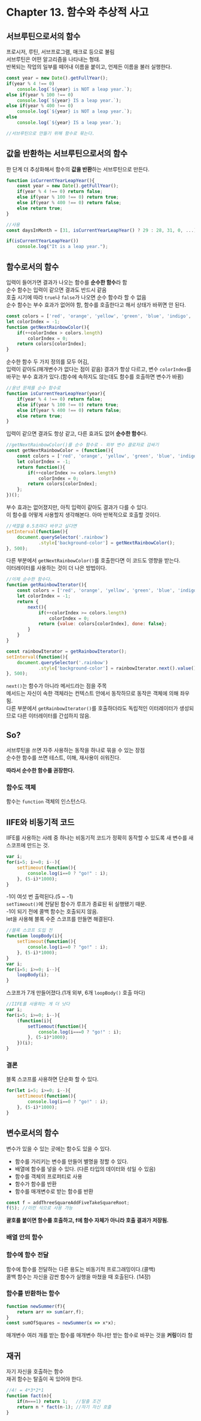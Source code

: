 # Chapter 13. 함수와 추상적 사고
## 서브루틴으로서의 함수
프로시저, 루틴, 서브프로그램, 매크로 등으로 불림   
서브루틴은 어떤 알고리즘을 나타내는 형태.   
반복되는 작업의 일부를 떼어내 이름을 붙이고, 언제든 이름을 불러 실행한다.   
```js
const year = new Date().getFullYear();
if(year % 4 !== 0) 
    console.log(`${year} is NOT a leap year.`);
else if(year % 100 !== 0) 
    console.log(`${year} IS a leap year.`);
else if(year % 400 !== 0) 
    console.log(`${year} is NOT a leap year.`);    
else
    console.log(`${year} IS a leap year.`);

//서브루틴으로 만들기 위해 함수로 묶는다.
```

## 값을 반환하는 서브루틴으로서의 함수
한 단계 더 추상화해서 함수의 **값을 반환**하는 서브루틴으로 만든다.
```js
function isCurrentYearLeapYear(){
    const year = new Date().getFullYear();
    if(year % 4 !== 0) return false;
    else if(year % 100 !== 0) return true;
    else if(year % 400 !== 0) return false;
    else return true;
}

//사용
const daysInMonth = [31, isCurrentYearLeapYear() ? 29 : 28, 31, 0, ...];

if(isCurrentYearLeapYear())
    console.log("It is a leap year.");
```

## 함수로서의 함수
입력이 들어가면 결과가 나오는 함수를 **순수한 함수**라 함   
순수 함수는 입력이 같으면 결과도 반드시 같음   
호출 시기에 따라 `true`나 `false`가 나오면 순수 함수라 할 수 없음   
순수 함수는 부수 효과가 없어야 함, 함수를 호출한다고 해서 상태가 바뀌면 안 된다.
```js
const colors = ['red', 'orange', 'yellow', 'green', 'blue', 'indigo', 'violet'];
let colorIndex = -1;
function getNextRainbowColor(){
    if(++colorIndex > colors.length)
        colorIndex = 0;
    return colors[colorIndex];
}
```
순수한 함수 두 가지 정의를 모두 어김,   
입력이 같아도(매개변수가 없다는 점이 같음) 결과가 항상 다르고, 변수 `colorIndex`를 바꾸는 부수 효과가 있다.(함수에 속하지도 않는데도 함수를 호출하면 변수가 바뀜)

```js
//윤년 문제를 순수 함수로
function isCurrentYearLeapYear(year){
    if(year % 4 !== 0) return false;
    else if(year % 100 !== 0) return true;
    else if(year % 400 !== 0) return false;
    else return true;
}
```
입력이 같으면 결과도 항상 같고, 다른 효과도 없어 **순수한 함수**다.

```js
//getNextRainbowColor()를 순수 함수로 - 외부 변수 클로저로 감싸기
const getNextRainbowColor = (function(){
    const colors = ['red', 'orange', 'yellow', 'green', 'blue', 'indigo', 'violet'];
    let colorIndex = -1;
    return function(){
        if(++colorIndex >= colors.length)
            colorIndex = 0;
        return colors[colorIndex];
    };
})();
```
부수 효과는 없어졌지만, 아직 입력이 같아도 결과가 다를 수 있다.   
이 함수를 어떻게 사용할지 생각해본다. 아마 반복적으로 호출할 것이다.
```js
//색깔을 0.5초마다 바꾸고 싶다면
setInterval(function(){
    document.querySelector('.rainbow')
            .style['background-color'] = getNextRainbowColor();
}, 500);
```
다른 부분에서 `getNextRainbowColor()`를 호출한다면 이 코드도 영향을 받는다.   
이터레이터를 사용하는 것이 더 나은 방법이다.
```js
//이제 순수한 함수다.   
function getRainbowIterator(){
    const colors = ['red', 'orange', 'yellow', 'green', 'blue', 'indigo', 'violet'];
    let colorIndex = -1;
    return {
        next(){
            if(++colorIndex >= colors.length)
                colorIndex = 0;
            return {value: colors[colorIndex], done: false};
        }
    }
}

const rainbowIterator = getRainbowIterator();
setInterval(function(){
    document.querySelector('.rainbow')
            .style['background-color'] = rainbowIterator.next().value();
}, 500);
```
`next()`는 함수가 아니라 메서드라는 점을 주목   
메서드는 자신이 속한 객체라는 컨텍스트 안에서 동작하므로 동작은 객체에 의해 좌우됨.   
다른 부분에서 `getRainbowIterator()`를 호출하더라도 독립적인 이터레이터가 생성되므로 다른 이터레이터를 간섭하지 않음.

## So?
서브루틴을 쓰면 자주 사용하는 동작을 하나로 묶을 수 있는 장점   
순수한 함수를 쓰면 테스트, 이해, 재사용이 쉬워진다.

**따라서 순수한 함수를 권장한다.**

### 함수도 객체
함수는 `function` 객체의 인스턴스다.

## IIFE와 비동기적 코드
IIFE를 사용하는 사례 중 하나는 비동기적 코드가 정확히 동작할 수 있도록 새 변수를 새 스코프에 만드는 것.
```js
var i;
for(i=5; i>=0; i--){
    setTimeout(function(){
        console.log(i==0 ? "go!" : i);
    }, (5-i)*1000);
}
```
-1이 여섯 번 출력된다.(5 ~ -1)   
`setTimeout()`에 전달된 함수가 루프가 종료된 뒤 실행됐기 때문.   
-1이 되기 전에 콜백 함수는 호출되지 않음.   
let을 사용해 블록 수준 스코프를 만들면 해결된다.

```js
//블록 스코프 도입 전
function loopBody(i){
    setTimeout(function(){
        console.log(i==0 ? "go!" : i);
    }, (5-i)*1000);
}
var i;
for(i=5; i>=0; i--){
    loopBody(i);
}
```
스코프가 7개 만들어졌다.(1개 외부, 6개 `loopBody()` 호출 마다)
```js
//IIFE를 사용하는 게 더 낫다
var i;
for(i=5; i>=0; i--){
    (function(i){
        setTiemout(function(){
            console.log(i===0 ? "go!" : i);
        }, (5-i)*1000);
    })(i);
}
```

### 결론
블록 스코프를 사용하면 단순화 할 수 있다.
```js
for(let i=5; i>=0; i--){
    setTimeout(function(){
        console.log(i==0 ? "go!" : i);
    }, (5-i)*1000);
}
```

## 변수로서의 함수
변수가 있을 수 있는 곳에는 함수도 있을 수 있다.
- 함수를 가리키는 변수를 만들어 별명을 정할 수 있다.
- 배열에 함수를 넣을 수 있다. (다른 타입의 데이터와 섞일 수 있음)
- 함수를 객체의 프로퍼티로 사용
- 함수가 함수를 반환
- 함수를 매개변수로 받는 함수를 반환

```js
const f = addThreeSquareAddFiveTakeSquareRoot;
f(5); //이런 식으로 사용 가능
```
**괄호를 붙이면 함수를 호출하고, f에 함수 자체가 아니라 호출 결과가 저장됨.**

### 배열 안의 함수

### 함수에 함수 전달
함수에 함수를 전달하는 다른 용도는 비동기적 프로그래밍이다.(콜백)   
콜백 함수는 자신을 감싼 함수가 실행을 마쳤을 때 호출된다. (14장)

### 함수를 반환하는 함수
```js
function newSummer(f){
    return arr => sum(arr,f);
}
const sumOfSquares = newSummer(x => x*x);
```
매개변수 여러 개를 받는 함수를 매개변수 하나만 받는 함수로 바꾸는 것을 **커링**이라 함

## 재귀
자기 자신을 호출하는 함수   
재귀 함수는 탈출이 꼭 있어야 한다.
```js
//4! = 4*3*2*1
function fact(n){
    if(n===1) return 1;   //탈출 조건
    return n * fact(n-1); //자기 자신 호출
}
```
